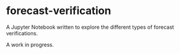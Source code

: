 # forecast-verification
A Jupyter Notebook written to explore the different types of forecast verifications.

A work in progress.
